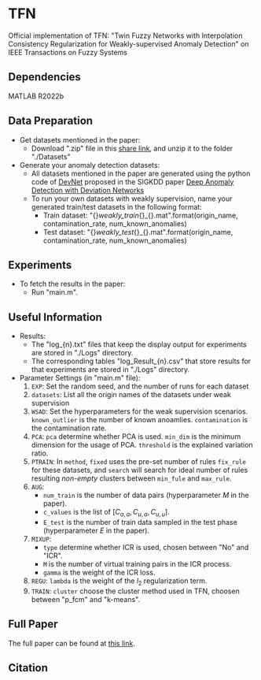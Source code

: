 # TFN
Official implementation of TFN: "Twin Fuzzy Networks with Interpolation Consistency Regularization for Weakly-supervised Anomaly Detection" on IEEE Transactions on Fuzzy Systems

## Dependencies
MATLAB R2022b
  
## Data Preparation
* Get datasets mentioned in the paper:
  * Download ".zip" file in this [share link](https://drive.google.com/file/d/1xbFcrjaphq4Fha9AX4L5c0Hni4mFlHvI/view?usp=drive_link), and unzip it to the folder "./Datasets"
* Generate your anomaly detection datasets:
  * All datasets mentioned in the paper are generated using the python code of [DevNet](https://github.com/GuansongPang/deviation-network) proposed in the SIGKDD paper [Deep Anomaly Detection with Deviation Networks](https://dl.acm.org/doi/10.1145/3292500.3330871)
  * To run your own datasets with weakly supervision, name your generated train/test datasets in the following format:
    * Train dataset: "{}_weakly_train_{}_{}.mat".format(origin_name, contamination_rate, num_known_anomalies)
    * Test dataset: "{}_weakly_test_{}_{}.mat".format(origin_name, contamination_rate, num_known_anomalies)


## Experiments
* To fetch the results in the paper:
  * Run "main.m".

## Useful Information
* Results:
  * The "log_{n}.txt" files that keep the display output for experiments are stored in "./Logs" directory. 
  * The corresponding tables "log_Result_{n}.csv" that store results for that experiments are stored in "./Logs" directory.
* Parameter Settings (in "main.m" file):
  1. `EXP`: Set the random seed, and the number of runs for each dataset
  2. `datasets`: List all the origin names of the datasets under weak supervision
  3. `WSAD`: Set the hyperparameters for the weak supervision scenarios. `known_outlier` is the number of known anoamlies. `contamination` is the contamination rate.
  4. `PCA`: `pca` determine whether PCA is used. `min_dim` is the minimum dimension for the usage of PCA. `threshold` is the explained variation ratio.  
  5. `PTRAIN`: In `method`, `fixed` uses the pre-set number of rules `fix_rule` for these datasets, and `search` will search for ideal number of rules resulting *non-empty* clusters between `min_fule` and `max_rule`.
  6. `AUG`: 
     * `num_train` is the number of data pairs (hyperparameter $M$ in the paper). 
     * `c_values` is the list of $[C_{a,a}, C_{u,a}, C_{u,u}]$. 
     * `E_test` is the number of train data sampled in the test phase (hyperparameter $E$ in the paper).
  7. `MIXUP`:
     * `type` determine whether ICR is used, chosen between "No" and "ICR".
     * `M` is the number of virtual training pairs in the ICR process.
     * `gamma` is the weight of the ICR loss.
  8. `REGU`: `lambda` is the weight of the $l_2$ regularization term.
  9. `TRAIN`: `cluster` choose the cluster method used in TFN, choosen between "p_fcm" and "k-means".

## Full Paper
The full paper can be found at [this link]().

## Citation

